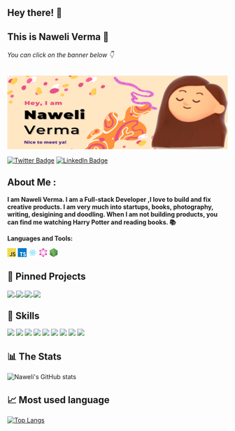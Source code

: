 ## Hey there! :wave:
## This is Naweli Verma :raising_hand:



###### You can click on the banner below :point_down:
[![Naweli's GitHub Banner](./assets/GitHubHeader.png)](https://naweli777.github.io/masterportfolio/)

[![Twitter Badge](https://img.shields.io/badge/Twitter-Profile-informational?style=flat&logo=twitter&logoColor=white&color=1CA2F1)](https://twitter.com/naweli_verma)
[![LinkedIn Badge](https://img.shields.io/badge/LinkedIn-Profile-informational?style=flat&logo=linkedin&logoColor=white&color=0D76A8)](https://www.linkedin.com/in/naweli-verma-2a0374176/)

## About Me :
**I am Naweli Verma. I am a Full-stack Developer ,I love to build and fix creative products. I am very much into startups, books, photography, writing, desigining and doodling. When I am not building products, you can find me watching Harry Potter and reading books. :books:**

**Languages and Tools:**  

<code><img height="20" src="https://raw.githubusercontent.com/github/explore/80688e429a7d4ef2fca1e82350fe8e3517d3494d/topics/javascript/javascript.png"></code>
<code><img height="20" src="https://raw.githubusercontent.com/github/explore/80688e429a7d4ef2fca1e82350fe8e3517d3494d/topics/typescript/typescript.png"></code>
<code><img height="20" src="https://raw.githubusercontent.com/github/explore/80688e429a7d4ef2fca1e82350fe8e3517d3494d/topics/react/react.png"></code>
<code><img height="20" src="https://raw.githubusercontent.com/github/explore/5c058a388828bb5fde0bcafd4bc867b5bb3f26f3/topics/graphql/graphql.png"></code>
<code><img height="20" src="https://raw.githubusercontent.com/github/explore/80688e429a7d4ef2fca1e82350fe8e3517d3494d/topics/nodejs/nodejs.png"></code>  

## :pushpin: Pinned Projects ##

<a href="https://github.com/naweli777/masterportfolio.git">
  <img align="center" src="https://github-readme-stats.vercel.app/api/pin/?username=naweli777&repo=masterportfolio&theme=radical" />
</a>
<a href="https://github.com/naweli777/Covid-Tracker.git">
  <img align="center" src="https://github-readme-stats.vercel.app/api/pin/?username=naweli777&repo=Covid-Tracker&theme=radical" />
</a>
<a href="https://github.com/naweli777/Notice-Board.git">
  <img align="center"  src="https://github-readme-stats.vercel.app/api/pin/?username=naweli777&repo=Notice-Board&theme=radical" />
</a>
<a href="https://github.com/naweli777/Color-Flipper.git">
  <img align="center"  src="https://github-readme-stats.vercel.app/api/pin/?username=naweli777&repo=Color-Flipper&theme=radical" />
</a>

## 💼 Skills


![](https://img.shields.io/badge/Code-Ionic-informational?style=flat&logo=ionic&logoColor=white&color=FD428E)
![](https://img.shields.io/badge/Code-React-informational?style=flat&logo=react&logoColor=white&color=FD428E)
![](https://img.shields.io/badge/Code-Redux-informational?style=flat&logo=Redux&logoColor=white&color=FD428E)
![](https://img.shields.io/badge/Code-JavaScript-informational?style=flat&logo=JavaScript&logoColor=white&color=FD428E)
![](https://img.shields.io/badge/Code-TypeScript-informational?style=flat&logo=TypeScript&logoColor=white&color=FD428E)
![](https://img.shields.io/badge/Code-MongoDB-informational?style=flat&logo=MongoDB&logoColor=white&color=FD428E)
![](https://img.shields.io/badge/Code-MySQL-informational?style=flat&logo=MySQL&logoColor=white&color=FD428E)
![](https://img.shields.io/badge/Code-HTML-informational?style=flat&logo=HTML&logoColor=white&color=FD428E)
![](https://img.shields.io/badge/Code-CSS-informational?style=flat&logo=CSS&logoColor=white&color=FD428E)



## :bar_chart: The Stats

![Naweli's GitHub stats](https://github-readme-stats.vercel.app/api?username=naweli777&count_private=true&show_icons=true&theme=radical)


## :chart_with_upwards_trend: Most used language 

[![Top Langs](https://github-readme-stats.vercel.app/api/top-langs/?username=naweli777&theme=radical)](https://github.com/naweli777/masterportfolio.git)

